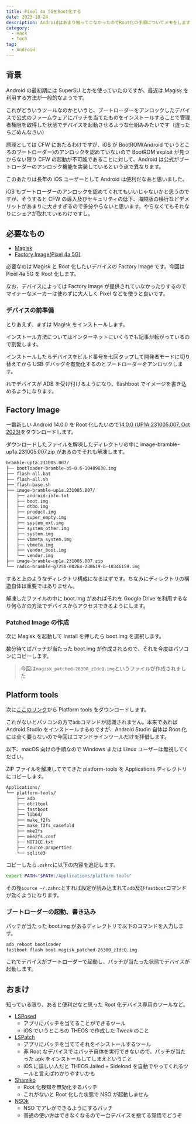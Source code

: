 ```yaml
---
title: Pixel 4a 5GをRoot化する
date: 2023-10-24
description: Androidはあまり触ってこなかったのでRoot化の手順についてメモをします
category:
  - Hack
  - Tech
tag:
  - Android
---
```


## 背景

Android の最初期には SuperSU とかを使っていたのですが、最近は Magisk を利用する方法が一般的なようです。

これがどういうツールなのかというと、ブートローダーをアンロックしたデバイスで公式のファームウェアにパッチを当てたものをインストールすることで管理者権限を取得した状態でデバイスを起動させるような仕組みみたいです（違ったらごめんなさい）

原理としては CFW にあたるわけですが、iOS が BootROM(Android でいうところのブートローダー)のアンロックを認めていないので BootROM exploit が見つからない限り CFW の起動が不可能であることに対して、Android は公式がブートローダーのアンロック機能を実装しているという点で異なります。

このあたりは長年の iOS ユーザーとして Android は便利だなあと思いました。

iOS もブートローダーのアンロックを認めてくれてもいいじゃないかと思うのですが、そうすると CFW の導入及びセキュリティの低下、海賊版の横行などデメリットがあまりに大きすぎるので多分やらないと思います。やらなくてもそれなりにシェアが取れているわけですし。

## 必要なもの

- [Magisk](https://github.com/topjohnwu/Magisk/releases)
- [Factory Image(Pixel 4a 5G)](https://developers.google.com/android/images#bramble)

必要なのは Magisk と Root 化したいデバイスの Factory Image です。今回は Pixel 4a 5G を Root 化します。

なお、デバイスによっては Factory Image が提供されていなかったりするのでマイナーなメーカーは使わずに大人しく Pixel などを使うと良いです。

### デバイスの前準備

とりあえず、まずは Magisk をインストールします。

インストール方法についてはインターネットにいくらでも記事が転がっているので割愛します。

インストールしたらデバイスをビルド番号を七回タップして開発者モードに切り替えてから USB デバッグを有効化するのとブートローダーをアンロックします。

れでデバイスが ADB を受け付けるようになり、flashboot でイメージを書き込めるようになります。

## Factory Image

一番新しい Android 14.0.0 を Root 化したいので[14.0.0 (UP1A.231005.007, Oct 2023)](https://dl.google.com/dl/android/aosp/bramble-up1a.231005.007-factory-fc548663.zip)をダウンロードします。

ダウンロードしたファイルを解凍したディレクトリの中に image-bramble-up1a.231005.007.zip があるのでそれも解凍します。

```zsh
bramble-up1a.231005.007/
├── bootloader-bramble-b5-0.6-10489838.img
├── flash-all.bat
├── flash-all.sh
├── flash-base.sh
├── image-bramble-up1a.231005.007/
│   ├── android-info.txt
│   ├── boot.img
│   ├── dtbo.img
│   ├── product.img
│   ├── super_empty.img
│   ├── system_ext.img
│   ├── system_other.img
│   ├── system.img
│   ├── vbmeta_system.img
│   ├── vbmeta.img
│   ├── vendor_boot.img
│   └── vendor.img
├── image-bramble-up1a.231005.007.zip
└── radio-bramble-g7250-00264-230619-b-10346159.img
```

すると上のようなディレクトリ構成になるはずです。ちなみにディレクトリの構造自体は重要ではありません。

解凍したファイルの中に boot.img があればそれを Google Drive を利用するなり何らかの方法でデバイスからアクセスできるようにします。

### Patched Image の作成

次に Magisk を起動して Install を押したら boot.img を選択します。

数分待てばパッチが当たった boot.img が作成されるので、それを今度はパソコンにコピーします。

> 今回は`magisk_patched-26300_zIdcQ.img`というファイルが作成されました

## Platform tools

次に[ここのリンク](https://developer.android.com/studio/releases/platform-tools)から Platform tools をダウンロードします。

これがないとパソコンの方で`adb`コマンドが認識されません。本来であれば Android Studio をインストールするのですが、Android Studio 自体は Root 化には全く要らないので今回はコマンドラインツールだけを拝借します。

以下、macOS 向けの手順なので Windows または Linux ユーザーは無視してください。

ZIP ファイルを解凍してでてきた platform-tools を Applications ディレクトリにコピーします。

```zsh
Applications/
└── platform-tools/
    ├── adb
    ├── etc1tool
    ├── fastboot
    ├── lib64/
    ├── make_f2fs
    ├── make_f2fs_casefold
    ├── mke2fs
    ├── mke2fs.conf
    ├── NOTICE.txt
    ├── source.properties
    └── sqlite3
```

コピーしたら`.zshrc`に以下の内容を追記します。

```zsh
export PATH="$PATH:/Applications/platform-tools"
```

その後`source ~/.zshrc`とすれば設定が読み込まれて`adb`及び`fastboot`コマンドが効くようになります。

### ブートローダーの起動、書き込み

パッチが当たった boot.img があるディレクトリで以下のコマンドを入力します。

```zsh
adb reboot bootloader
fastboot flash boot magisk_patched-26300_zIdcQ.img
```

これでデバイスがブートローダーで起動し、パッチが当たった状態でデバイスが起動します。

## おまけ

知っている限り、あると便利だなと思った Root 化デバイス専用のツールなど。

- [LSPosed](https://github.com/LSPosed/LSPosed)
  - アプリにパッチを当てることができるツール
  - iOS でいうところの THEOS で作成した Tweak のこと
- [LSPatch](https://github.com/LSPosed/LSPatch)
  - アプリにパッチを当ててそれをインストールするツール
  - 非 Root なデバイスではパッチ自体を実行できないので、パッチが当たった apk をインストールしてしまえということ
  - iOS に詳しい人だと THEOS Jailed + Sideload を自動でやってくれるツールと言えばわかりやすいかも
- [Shamiko](https://github.com/LSPosed/LSPosed.github.io/releases)
  - Root 化検知を無効化するパッチ
  - これがないと Root 化した状態で NSO が起動しません
- [NSOk](https://github.com/Coxxs/NSOk)
  - NSO でアレができるようにするパッチ
  - 普通の使い方はできなくなるので一台デバイスを捨てる覚悟でどうぞ
